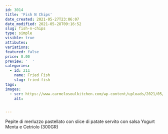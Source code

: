 ```yaml
---
id: 3014
title: 'Fish N Chips'
date_created: 2021-05-27T23:06:07
date_modified: 2021-05-28T09:16:52
slug: fish-n-chips
type: simple
visible: true
attibutes: 
variations:
featured: false
price: 8.00
preview: '  '
categories: 
  - id: 211
    name: Fried Fish
    slug: fried-fish
tags: 
images: 
  - scr: https://www.carmelosoulkitchen.com/wp-content/uploads/2021/05/FISH-N-CHIPS.png
    alt: 


---
```


<p>Pepite di merluzzo pastellato con slice di patate servito con salsa Yogurt Menta e Cetriolo (300GR)</p>

